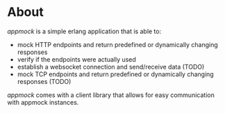 About
=====

*appmock* is a simple erlang application that is able to:

* mock HTTP endpoints and return predefined or dynamically changing responses
* verify if the endpoints were actually used
* establish a websocket connection and send/receive data (TODO)
* mock TCP endpoints and return predefined or dynamically changing responses (TODO)

*appmock* comes with a client library that allows for easy communication with appmock instances.